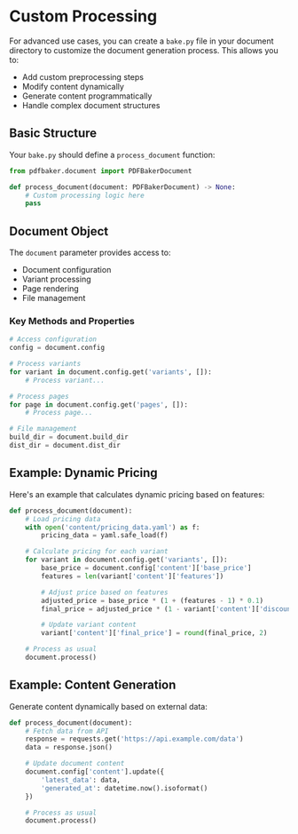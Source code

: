 # Custom Processing

For advanced use cases, you can create a `bake.py` file in your document directory to
customize the document generation process. This allows you to:

- Add custom preprocessing steps
- Modify content dynamically
- Generate content programmatically
- Handle complex document structures

## Basic Structure

Your `bake.py` should define a `process_document` function:

```python
from pdfbaker.document import PDFBakerDocument

def process_document(document: PDFBakerDocument) -> None:
    # Custom processing logic here
    pass
```

## Document Object

The `document` parameter provides access to:

- Document configuration
- Variant processing
- Page rendering
- File management

### Key Methods and Properties

```python
# Access configuration
config = document.config

# Process variants
for variant in document.config.get('variants', []):
    # Process variant...

# Process pages
for page in document.config.get('pages', []):
    # Process page...

# File management
build_dir = document.build_dir
dist_dir = document.dist_dir
```

## Example: Dynamic Pricing

Here's an example that calculates dynamic pricing based on features:

```python
def process_document(document):
    # Load pricing data
    with open('content/pricing_data.yaml') as f:
        pricing_data = yaml.safe_load(f)

    # Calculate pricing for each variant
    for variant in document.config.get('variants', []):
        base_price = document.config['content']['base_price']
        features = len(variant['content']['features'])

        # Adjust price based on features
        adjusted_price = base_price * (1 + (features - 1) * 0.1)
        final_price = adjusted_price * (1 - variant['content']['discount'])

        # Update variant content
        variant['content']['final_price'] = round(final_price, 2)

    # Process as usual
    document.process()
```

## Example: Content Generation

Generate content dynamically based on external data:

```python
def process_document(document):
    # Fetch data from API
    response = requests.get('https://api.example.com/data')
    data = response.json()

    # Update document content
    document.config['content'].update({
        'latest_data': data,
        'generated_at': datetime.now().isoformat()
    })

    # Process as usual
    document.process()
```
